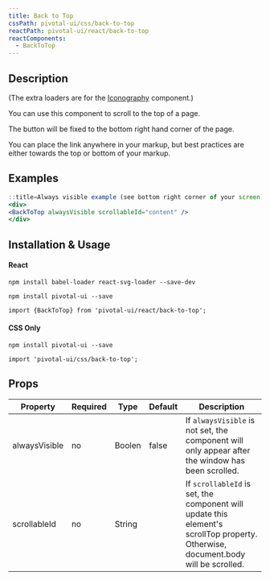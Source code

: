 ```yaml
---
title: Back to Top
cssPath: pivotal-ui/css/back-to-top
reactPath: pivotal-ui/react/back-to-top
reactComponents:
  - BackToTop
---
```


## Description

(The extra loaders are for the [Iconography](/icons) component.)

You can use this component to scroll to the top of a page.

The button will be fixed to the bottom right hand corner of the page.

You can place the link anywhere in your markup, but best practices are either towards the top or bottom of your markup.

## Examples

```jsx
::title=Always visible example (see bottom right corner of your screen)
<div>
<BackToTop alwaysVisible scrollableId="content" />
</div>
```

## Installation & Usage

#### React
`npm install babel-loader react-svg-loader --save-dev`

`npm install pivotal-ui --save`

`import {BackToTop} from 'pivotal-ui/react/back-to-top';`

#### CSS Only
`npm install pivotal-ui --save`

`import 'pivotal-ui/css/back-to-top';`


## Props

Property       | Required | Type   | Default | Description
---------------|----------|--------|---------|------------
alwaysVisible  | no       | Boolen | false   | If `alwaysVisible` is not set, the component will only appear after the window has been scrolled.
scrollableId   | no       | String |         | If `scrollableId` is set, the component will update this element's scrollTop property. Otherwise, document.body will be scrolled.
